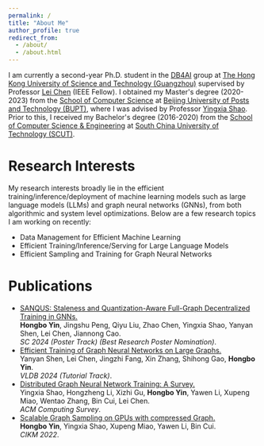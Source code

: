 ```yaml
---
permalink: /
title: "About Me"
author_profile: true
redirect_from: 
  - /about/
  - /about.html
---
```


I am currently a second-year Ph.D. student in the [DB4AI](https://cse.hkust.edu.hk/db4ai/) group at [The Hong Kong University of Science and Technology (Guangzhou)](https://www.hkust-gz.edu.cn/) supervised by Professor [Lei Chen](https://cse.hkust.edu.hk/~leichen/) (IEEE Fellow). I obtained my Master's degree (2020-2023) from the [School of Computer Science](https://scs.bupt.edu.cn/) at [Beijing University of Posts and Technology (BUPT)](https://www.bupt.edu.cn/), where I was advised by Professor [Yingxia Shao](https://shaoyx.github.io/). Prior to this, I received my Bachelor's degree (2016-2020) from the [School of Computer Science & Engineering](https://www2.scut.edu.cn/cs/) at [South China University of Technology (SCUT)](https://www.scut.edu.cn/en).


Research Interests
======
My research interests broadly lie in the efficient training/inference/deployment of machine learning models such as large language models (LLMs) and graph neural networks (GNNs), from both algorithmic and system level optimizations. Below are a few research topics I am working on recently: <br>
- Data Management for Efficient Machine Learning <br>
- Efficient Training/Inference/Serving for Large Language Models <br>
- Efficient Sampling and Training for Graph Neural Networks <br>

Publications
======
- <u>SANQUS: Staleness and Quantization-Aware Full-Graph Decentralized Training in GNNs.</u> <br>
 **Hongbo Yin**, Jingshu Peng, Qiyu Liu, Zhao Chen, Yingxia Shao, Yanyan Shen, Lei Chen, Jiannong Cao. <br>
  *SC 2024 (Poster Track) (Best Research Poster Nomination)*.
- <u>Efficient Training of Graph Neural Networks on Large Graphs.</u> <br>
  Yanyan Shen, Lei Chen, Jingzhi Fang, Xin Zhang, Shihong Gao, **Hongbo Yin**. <br>
  *VLDB 2024 (Tutorial Track)*.
- <u>Distributed Graph Neural Network Training: A Survey.</u> <br>
  Yingxia Shao, Hongzheng Li, Xizhi Gu, **Hongbo Yin**, Yawen Li, Xupeng Miao, Wentao Zhang, Bin Cui, Lei Chen. <br>
  *ACM Computing Survey*.
- <u>Scalable Graph Sampling on GPUs with compressed Graph.</u> <br>
  **Hongbo Yin**, Yingxia Shao, Xupeng Miao, Yawen Li, Bin Cui. <br>
  *CIKM 2022*.

